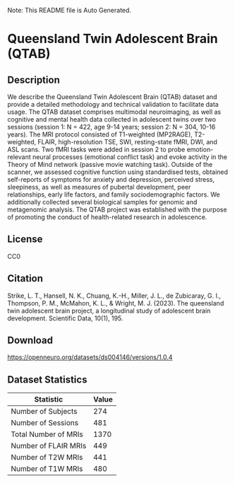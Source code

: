 Note: This README file is Auto Generated.

# Queensland Twin Adolescent Brain (QTAB)

## Description

We describe the Queensland Twin Adolescent Brain (QTAB) dataset and provide a detailed methodology and technical validation to facilitate data usage. The QTAB dataset comprises multimodal neuroimaging, as well as cognitive and mental health data collected in adolescent twins over two sessions (session 1: N = 422, age 9-14 years; session 2: N = 304, 10-16 years). The MRI protocol consisted of T1-weighted (MP2RAGE), T2-weighted, FLAIR, high-resolution TSE, SWI, resting-state fMRI, DWI, and ASL scans. Two fMRI tasks were added in session 2 to probe emotion-relevant neural processes (emotional conflict task) and evoke activity in the Theory of Mind network (passive movie watching task). Outside of the scanner, we assessed cognitive function using standardised tests, obtained self-reports of symptoms for anxiety and depression, perceived stress, sleepiness, as well as measures of pubertal development, peer relationships, early life factors, and family sociodemographic factors. We additionally collected several biological samples for genomic and metagenomic analysis. The QTAB project was established with the purpose of promoting the conduct of health-related research in adolescence.


## License

CC0

## Citation

Strike, L. T., Hansell, N. K., Chuang, K.-H., Miller, J. L., de Zubicaray, G. I., Thompson, P. M., McMahon, K. L., & Wright, M. J. (2023). The queensland twin adolescent brain project, a longitudinal study of adolescent brain development. Scientific Data, 10(1), 195.

## Download

https://openneuro.org/datasets/ds004146/versions/1.0.4

## Dataset Statistics

| Statistic | Value |
| --- | --- |
| Number of Subjects | 274 |
| Number of Sessions | 481 |
| Total Number of MRIs | 1370 |
| Number of FLAIR MRIs | 449 |
| Number of T2W MRIs | 441 |
| Number of T1W MRIs | 480 |

